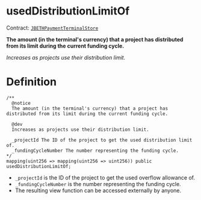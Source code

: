 # usedDistributionLimitOf

Contract: [`JBETHPaymentTerminalStore`](../)​‌

**The amount (in the terminal's currency) that a project has distributed from its limit during the current funding cycle.**

_Increases as projects use their distribution limit._

# Definition

```solidity
/**
  @notice 
  The amount (in the terminal's currency) that a project has distributed from its limit during the current funding cycle.

  @dev 
  Increases as projects use their distribution limit.

  _projectId The ID of the project to get the used distribution limit of.
  _fundingCycleNumber The number representing the funding cycle.
*/
mapping(uint256 => mapping(uint256 => uint256)) public usedDistributionLimitOf;
```

* `_projectId` is the ID of the project to get the used overflow allowance of.
* `_fundingCycleNumber` is the number representing the funding cycle.
* The resulting view function can be accessed externally by anyone.